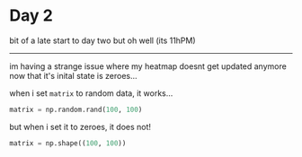 # Day 2

bit of a late start to day two but oh well (its 11hPM)

---

im having a strange issue where my heatmap doesnt get updated anymore now that it's inital state is zeroes...

when i set `matrix` to random data, it works...

```py
matrix = np.random.rand(100, 100)
```

but when i set it to zeroes, it does not!

```py
matrix = np.shape((100, 100))
```
